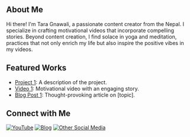 ## About Me

Hi there! I'm Tara Gnawali, a passionate content creator from the Nepal. I specialize in crafting motivational videos that incorporate compelling stories. Beyond content creation, I find solace in yoga and meditation, practices that not only enrich my life but also inspire the positive vibes in my videos.




## Featured Works

- [Project 1](link-to-project-1): A description of the project.
- [Video 1](link-to-video-1): Motivational video with an engaging story.
- [Blog Post 1](link-to-blog-1): Thought-provoking article on [topic].



## Connect with Me

[![YouTube](link-to-youtube-icon)](your-youtube-url) [![Blog](link-to-blog-icon)](your-blog-url) [![Other Social Media](link-to-other-icon)](your-other-url)
